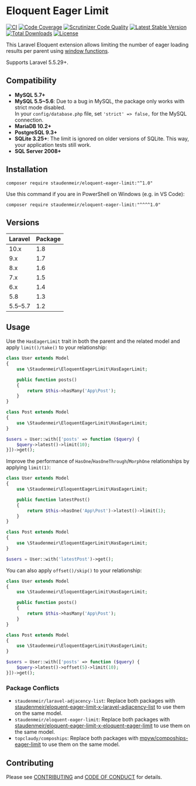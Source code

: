 # Eloquent Eager Limit

[![CI](https://github.com/staudenmeir/eloquent-eager-limit/actions/workflows/ci.yml/badge.svg)](https://github.com/staudenmeir/eloquent-eager-limit/actions/workflows/ci.yml)
[![Code Coverage](https://scrutinizer-ci.com/g/staudenmeir/eloquent-eager-limit/badges/coverage.png?b=master)](https://scrutinizer-ci.com/g/staudenmeir/eloquent-eager-limit/?branch=master)
[![Scrutinizer Code Quality](https://scrutinizer-ci.com/g/staudenmeir/eloquent-eager-limit/badges/quality-score.png?b=master)](https://scrutinizer-ci.com/g/staudenmeir/eloquent-eager-limit/?branch=master)
[![Latest Stable Version](https://poser.pugx.org/staudenmeir/eloquent-eager-limit/v/stable)](https://packagist.org/packages/staudenmeir/eloquent-eager-limit)
[![Total Downloads](https://poser.pugx.org/staudenmeir/eloquent-eager-limit/downloads)](https://packagist.org/packages/staudenmeir/eloquent-eager-limit/stats)
[![License](https://poser.pugx.org/staudenmeir/eloquent-eager-limit/license)](https://github.com/staudenmeir/eloquent-eager-limit/blob/master/LICENSE)

This Laravel Eloquent extension allows limiting the number of eager loading results per parent
using [window functions](https://en.wikipedia.org/wiki/Select_(SQL)#Limiting_result_rows).

Supports Laravel 5.5.29+.

## Compatibility

- **MySQL 5.7+**
- **MySQL 5.5~5.6**: Due to a bug in MySQL, the package only works with strict mode disabled.  
  In your `config/database.php` file, set `'strict' => false,` for the MySQL connection.
- **MariaDB 10.2+**
- **PostgreSQL 9.3+**
- **SQLite 3.25+**: The limit is ignored on older versions of SQLite. This way, your application tests still work.
- **SQL Server 2008+**

## Installation

    composer require staudenmeir/eloquent-eager-limit:"^1.0"

Use this command if you are in PowerShell on Windows (e.g. in VS Code):

    composer require staudenmeir/eloquent-eager-limit:"^^^^1.0"

## Versions

| Laravel | Package |
|:--------|:--------|
| 10.x    | 1.8     |
| 9.x     | 1.7     |
| 8.x     | 1.6     |
| 7.x     | 1.5     |
| 6.x     | 1.4     |
| 5.8     | 1.3     |
| 5.5–5.7 | 1.2     |


## Usage

Use the `HasEagerLimit` trait in both the parent and the related model and apply `limit()/take()` to your relationship:

```php
class User extends Model
{
    use \Staudenmeir\EloquentEagerLimit\HasEagerLimit;

    public function posts()
    {
        return $this->hasMany('App\Post');
    }
}

class Post extends Model
{
    use \Staudenmeir\EloquentEagerLimit\HasEagerLimit;
}

$users = User::with(['posts' => function ($query) {
    $query->latest()->limit(10);
}])->get();
```

Improve the performance of `HasOne`/`HasOneThrough`/`MorphOne` relationships by applying `limit(1)`:

```php
class User extends Model
{
    use \Staudenmeir\EloquentEagerLimit\HasEagerLimit;

    public function latestPost()
    {
        return $this->hasOne('App\Post')->latest()->limit(1);
    }
}

class Post extends Model
{
    use \Staudenmeir\EloquentEagerLimit\HasEagerLimit;
}

$users = User::with('latestPost')->get();
```

You can also apply `offset()/skip()` to your relationship:

```php
class User extends Model
{
    use \Staudenmeir\EloquentEagerLimit\HasEagerLimit;

    public function posts()
    {
        return $this->hasMany('App\Post');
    }
}

class Post extends Model
{
    use \Staudenmeir\EloquentEagerLimit\HasEagerLimit;
}

$users = User::with(['posts' => function ($query) {
    $query->latest()->offset(5)->limit(10);
}])->get();
```

### Package Conflicts

- `staudenmeir/laravel-adjacency-list`: Replace both packages
  with [staudenmeir/eloquent-eager-limit-x-laravel-adjacency-list](https://github.com/staudenmeir/eloquent-eager-limit-x-laravel-adjacency-list)
  to use them on the same model.
- `staudenmeir/eloquent-eager-limit`: Replace both packages
  with [staudenmeir/eloquent-eager-limit-x-eloquent-eager-limit](https://github.com/staudenmeir/eloquent-eager-limit-x-eloquent-eager-limit)
  to use them on the same model.
- `topclaudy/compoships`: Replace both packages
  with [mpyw/compoships-eager-limit](https://github.com/mpyw/compoships-eager-limit)
  to use them on the same model.

## Contributing

Please see [CONTRIBUTING](.github/CONTRIBUTING.md) and [CODE OF CONDUCT](.github/CODE_OF_CONDUCT.md) for details.

